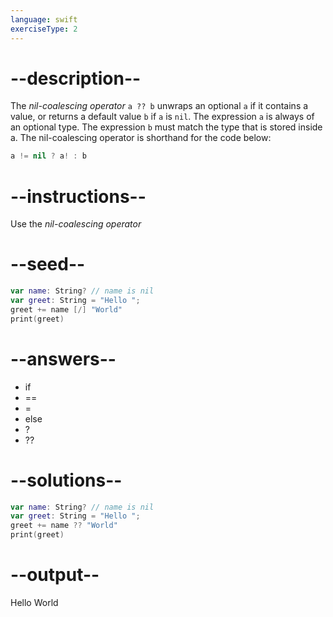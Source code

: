 ```yaml
---
language: swift
exerciseType: 2
---
```


# --description--

The _nil-coalescing operator_ `a ?? b` unwraps an optional `a` if it contains a value, or returns a default value `b` if `a` is `nil`.
The expression `a` is always of an optional type.
The expression `b` must match the type that is stored inside a.
The nil-coalescing operator is shorthand for the code below:
```swift
a != nil ? a! : b
```

# --instructions--

Use the _nil-coalescing operator_

# --seed--

```swift
var name: String? // name is nil
var greet: String = "Hello ";
greet += name [/] "World"
print(greet)
```

# --answers--

- if
- ==
- =
- else
- ?
- ??

# --solutions--

```swift
var name: String? // name is nil
var greet: String = "Hello ";
greet += name ?? "World"
print(greet)
```

# --output--

Hello World

